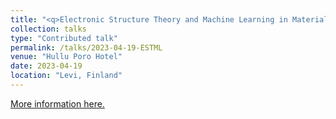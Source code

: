 ```yaml
---
title: "<q>Electronic Structure Theory and Machine Learning in Materials Science and Computational Chemistry</q>, 2023"
collection: talks
type: "Contributed talk"
permalink: /talks/2023-04-19-ESTML
venue: "Hullu Poro Hotel"
date: 2023-04-19
location: "Levi, Finland"
---
```


[More information here.](https://estml.github.io/)
